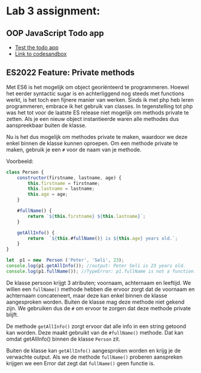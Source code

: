 # Lab 3 assignment:

## OOP JavaScript Todo app

* [Test the todo app](https://xh7gts.csb.app)
* [Link to codesandbox](https://codesandbox.io/s/cool-snow-xh7gts?file=/classes/App.js)

## ES2022 Feature: Private methods
Met ES6 is het mogelijk om object georiënteerd te programmeren. Hoewel het eerder syntactic sugar is en achterliggend nog steeds met functions werkt, is het toch een fijnere manier van werken. Sinds ik met php heb leren programmeren, embrace ik het gebruik van classes. In tegenstelling tot php was het tot voor de laatste ES release niet mogelijk om methods private te zetten. Als je een nieuw object instantieerde waren alle methodes dus aanspreekbaar buiten de klasse.

Nu is het dus mogelijk om methodes private te maken, waardoor we deze enkel binnen de klasse kunnen oproepen. Om een methode private te maken, gebruik je een `#` voor de naam van je methode.

Voorbeeld:
```JavaScript
class Person {
	constructor(firstname, lastname, age) {
	    this.firstname = firstname;
	    this.lastname = lastname;
	    this.age = age;
	}

    #fullName() {
		return `${this.firstname} ${this.lastname}`;
    }

	getAllInfo() {
		return  `${this.#fullName()} is ${this.age} years old.`;
	}
}

let  p1 = new  Person ('Peter', 'Seli', 23);
console.log(p1.getAllInfo()); //output: Peter Seli is 23 years old.
console.log(p1.fullName()); //TypeError: p1.fullName is not a function.
```
De klasse persoon krijgt 3 atributen; voornaam, achternaam en leeftijd. We willen een `fullName()` methode hebben die ervoor zorgt dat de voornaam en achternaam concateneert, maar deze kan  enkel binnen de klasse aangesproken worden. Buiten de klasse mag deze methode niet gekend zijn. We gebruiken dus de `#` om ervoor te zorgen dat deze methode private blijft.

De methode `getAllInfo()` zorgt ervoor dat alle info in een string getoond kan worden. Deze maakt gebruikt van de `#fullName()` methode. Dat kan omdat getAllInfo() binnen de klasse `Person` zit.

Buiten de klasse kan `getAllInfo()` aangesproken worden en krijg je de verwachte output. Als we de methode `fullName()` proberen aanspreken krijgen we een Error dat zegt dat `fullName()` geen functie is.

